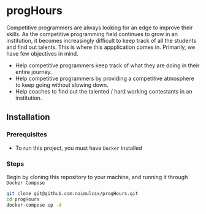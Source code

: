 # progHours

Competitive programmers are always looking for an edge to improve their skills. As the competitive programming field continues to grow in an institution, it becomes increasingly difficult to keep track of all the students and find out talents. This is where this appplication comes in. Primarily, we have few objectives in mind.

- Help competitive programmers keep track of what they are doing in their entire journey.
- Help competitive programmers by providing a competitive atmosphere to keep going without slowing down.
- Help coaches to find out the talented / hard working contestants in an institution.

## Installation

### Prerequisites

- To run this project, you must have `Docker` installed

### Steps

Begin by cloning this repository to your machine, and running it through `Docker Compose`

```bash
git clone git@github.com:naimulcsx/progHours.git
cd progHours
docker-compose up -d
```
